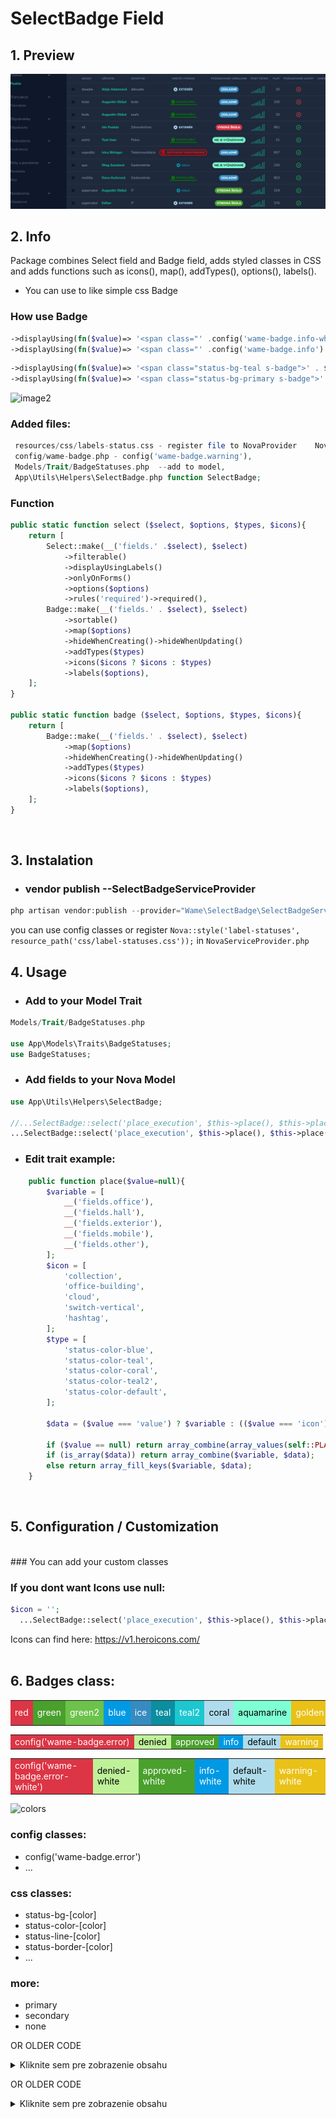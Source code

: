 
# SelectBadge Field

## 1. Preview

<img alt="preview" src="preview.png">

<br>

## 2. Info 
Package combines Select field and Badge field, adds styled classes in CSS and adds functions such as icons(), map(), addTypes(), options(), labels().
- You can use to like simple css Badge
### How use Badge 
```php
->displayUsing(fn($value)=> '<span class="' .config('wame-badge.info-white'). '">' . $value . '</span>')->asHtml()
->displayUsing(fn($value)=> '<span class="' .config('wame-badge.info'). '">' . $value . '</span>')->asHtml()
```
```php
->displayUsing(fn($value)=> '<span class="status-bg-teal s-badge">' . $value . '</span>')->asHtml(),
->displayUsing(fn($value)=> '<span class="status-bg-primary s-badge">' . $value . '</span>')->asHtml(),
````
<img alt="image2" src="image2.png">

### Added files:
```php
 resources/css/labels-status.css - register file to NovaProvider    Nova::style('label-statuses', resource_path('css/label-statuses.css'));,
 config/wame-badge.php - config('wame-badge.warning'),
 Models/Trait/BadgeStatuses.php  --add to model,
 App\Utils\Helpers\SelectBadge.php function SelectBadge; 
```

### Function
```php
public static function select ($select, $options, $types, $icons){
    return [
        Select::make(__('fields.' .$select), $select)
            ->filterable()
            ->displayUsingLabels()
            ->onlyOnForms()
            ->options($options)
            ->rules('required')->required(),
        Badge::make(__('fields.' . $select), $select)
            ->sortable()
            ->map($options)
            ->hideWhenCreating()->hideWhenUpdating()
            ->addTypes($types)
            ->icons($icons ? $icons : $types)
            ->labels($options),
    ];
}

public static function badge ($select, $options, $types, $icons){
    return [
        Badge::make(__('fields.' . $select), $select)
            ->map($options)
            ->hideWhenCreating()->hideWhenUpdating()
            ->addTypes($types)
            ->icons($icons ? $icons : $types)
            ->labels($options),
    ];
}
```
<br>

## 3. Instalation

- ### vendor publish  --SelectBadgeServiceProvider
```php
php artisan vendor:publish --provider="Wame\SelectBadge\SelectBadgeServiceProvider"
```
you can use config classes or register  ```Nova::style('label-statuses', resource_path('css/label-statuses.css'));``` in `NovaServiceProvider.php`
<br>

## 4. Usage

- ### Add to your Model Trait 
``` php
Models/Trait/BadgeStatuses.php

use App\Models\Traits\BadgeStatuses;
use BadgeStatuses;
```
- ### Add fields to your Nova Model
``` php
use App\Utils\Helpers\SelectBadge;

//...SelectBadge::select('place_execution', $this->place(), $this->placeMap(), $this->placeType(), $this->placeIcons()  ),
...SelectBadge::select('place_execution', $this->place(), $this->place('type'), $this->place('icon')  ),
``` 

- ### Edit trait example:
```php
    public function place($value=null){
        $variable = [
            __('fields.office'),
            __('fields.hall'),
            __('fields.exterior'),
            __('fields.mobile'),
            __('fields.other'),
        ];
        $icon = [
            'collection',
            'office-building',
            'cloud',
            'switch-vertical',
            'hashtag',
        ];
        $type = [
            'status-color-blue',
            'status-color-teal',
            'status-color-coral',
            'status-color-teal2',
            'status-color-default',
        ];

        $data = ($value === 'value') ? $variable : (($value === 'icon') ? $icon : (($value === 'type') ? $type : null));

        if ($value == null) return array_combine(array_values(self::PLACE), $variable);
        if (is_array($data)) return array_combine($variable, $data);
        else return array_fill_keys($variable, $data);
    }
```


<br>

## 5. Configuration / Customization
<br>
### You can add your custom classes 

### If you dont want Icons use null:
``` php
$icon = '';
  ...SelectBadge::select('place_execution', $this->place(), $this->place('type'), place('icon')  ),
````

Icons can find here:  https://v1.heroicons.com/
<br><br>

## 6. Badges class:
<table>
    <tr>
        <td style="background:#DC3545; color:white">red</td>
        <td style="background:#4AA02C; color:white">green</td>
        <td style="background:#6cc24a; color:white">green2</td>
        <td style="background:#0099e5; color:white">blue</td>
        <td style="background:#368BC1; color:white">ice</td>
        <td style="background:#0a8ea0; color:white">teal</td>
        <td style="background:#1cc7d0; color:white">teal2</td>
        <td style="background:#AFDCEC; color:black">coral</td>
        <td style="background:#7FFFD4; color:black">aquamarine</td>
        <td style="background:#EAC117; color:white">golden</td>
        <td style="background:#ef9421; color:white">orange</td>
        <td style="background:#fdb94e; color:white">orange-light</td>
        <td style="background:#bff199; color:black">green-light</td>
        <td style="background:#79ceb8; color:white">green-dark</td>
        <td style="background:#f7afff; color:white">pink</td>
        <td style="background:#836eaa; color:white">purple</td>
    </tr>
</table>

<table>
    <tr>
        <td style="background:#DC3545; color:white">config('wame-badge.error)</td>
        <td style="background:#bff199; color:black">denied</td>
        <td style="background:#4AA02C; color:white">approved</td>
        <td style="background:#0099e5; color:white">info</td>
        <td style="background:#AFDCEC; color:black">default</td>
        <td style="background:#EAC117; color:white">warning</td>
    </tr>
</table>
<table>
    <tr>
        <td style="background:#DC3545; color:white">config('wame-badge.error-white')</td>
        <td style="background:#bff199; color:black">denied-white</td>
        <td style="background:#4AA02C; color:white">approved-white</td>
        <td style="background:#0099e5; color:white">info-white</td>
        <td style="background:#AFDCEC; color:black">default-white</td>
        <td style="background:#EAC117; color:white">warning-white</td>
    </tr>
</table>
<img alt="colors" src="colors.png">

### config classes:
- config('wame-badge.error')
- ...
### css classes:
- status-bg-[color]
- status-color-[color]
- status-line-[color]
- status-border-[color]
- ...
### more: 
- primary 
- secondary
- none


 OR OLDER CODE
 
<details>
  <summary> Kliknite sem pre zobrazenie obsahu</summary>
 
```php
/*
    const
        OFFICE = 1,
        HALL = 2,
        EXTERIOR = 3,
        MOBILE = 4;

    public function place(): array
    {
        return [
            self::OFFICE => __('fields.office'),
            self::HALL => __('fields.hall'),
            self::EXTERIOR => __('fields.exterior'),
            self::MOBILE => __('fields.mobile'),
        ];
    }

    // uprava css / nalepky 
    // you can use css class or tailwind classes from config too : config('wame-badge.info')
    public function placeType(){
        return [
            'office' => 'status-color-blue',
            'hall' => 'status-color-teal',
            'exterior' =>  'status-color-coral',
            'mobile' => 'status-color-aquamarine',
           // 'edit' => config('wame-badge.warning'),
        ];
    }

// Add Icons 
    public function placeIcons(){
        return [
            'office' => 'exclamation-circle',
            'hall' => 'check-circle',
            'exterior' => 'x-circle',
            'mobile' => 'document-text',
        ];
    }
*/
```
</details>
 
 OR OLDER CODE
 
<details>
  <summary> Kliknite sem pre zobrazenie obsahu</summary>
```php
 
/*
    const PLACE = [
        OFFICE = 1,
        HALL = 2,
        EXTERIOR = 3,
        MOBILE = 4
        ];
        
      public function placeVariable ($value = 'value') {
        $variable = [
            __('fields.office'),
            __('fields.hall'),
            __('fields.exterior'),
            __('fields.mobile'),
            __('fields.other'),
        ];
        $type = [
            'status-color-blue',
            'status-color-teal',
            'status-color-coral',
            'status-color-teal2',
            'status-color-default',
        ];
        $icon = 'collection';

        if ($value === 'value') return $variable;
        if ($value === 'icon') return $icon;
        if ($value === 'type') return $type;
    }
      public function place($type=null){
        if ($type == null) return array_combine(array_values(self::PLACE), $this->placeVariable());

        if (is_array($this->placeVariable($type))){
            return array_combine($this->placeVariable(), $this->placeVariable($type));
        }
        else  return array_fill_keys($this->placeVariable(), $this->placeVariable($type));
    }
*/
 
```
 
 </details>
